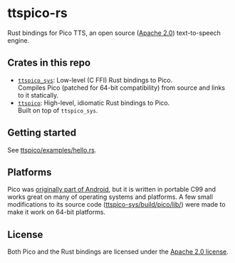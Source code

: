 # ttspico-rs
Rust bindings for Pico TTS, an open source ([Apache 2.0](LICENSE)) text-to-speech engine.

## Crates in this repo
- [`ttspico_sys`](ttspico-sys/): Low-level (C FFI) Rust bindings to Pico.  
  Compiles Pico (patched for 64-bit compatibility) from source and links to it statically.
- [`ttspico`](ttspico/): High-level, idiomatic Rust bindings to Pico.  
  Built on top of `ttspico_sys`.

## Getting started
See [ttspico/examples/hello.rs](ttspico/examples/hello.rs).

## Platforms
Pico was [originally part of Android](https://android.googlesource.com/platform/external/svox/+/refs/heads/master/pico/),
but it is written in portable C99 and works great on many of operating systems and platforms.
A few small modifications to its source code ([ttspico-sys/build/pico/lib/](ttspico-sys/build/pico/lib/)) were made to make it work on 64-bit platforms.

## License
Both Pico and the Rust bindings are licensed under the [Apache 2.0 license](LICENSE).
